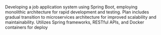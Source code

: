 Developing a job application system using Spring Boot, employing monolithic architecture for rapid development and testing.
Plan includes gradual transition to microservices architecture for improved scalability and maintainability. 
Utilizes Spring frameworks, RESTful APIs, and Docker containers for deploy
